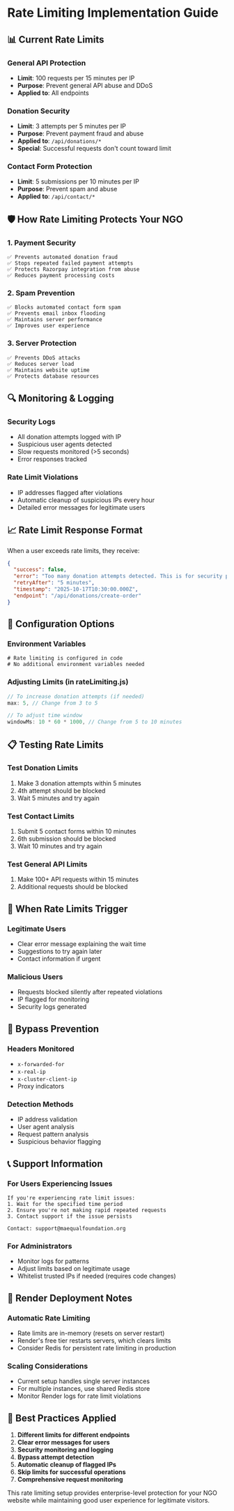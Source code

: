 # Rate Limiting Implementation Guide

## 📊 Current Rate Limits

### General API Protection
- **Limit**: 100 requests per 15 minutes per IP
- **Purpose**: Prevent general API abuse and DDoS
- **Applied to**: All endpoints

### Donation Security
- **Limit**: 3 attempts per 5 minutes per IP
- **Purpose**: Prevent payment fraud and abuse
- **Applied to**: `/api/donations/*`
- **Special**: Successful requests don't count toward limit

### Contact Form Protection
- **Limit**: 5 submissions per 10 minutes per IP
- **Purpose**: Prevent spam and abuse
- **Applied to**: `/api/contact/*`

## 🛡️ How Rate Limiting Protects Your NGO

### 1. **Payment Security**
```
✅ Prevents automated donation fraud
✅ Stops repeated failed payment attempts
✅ Protects Razorpay integration from abuse
✅ Reduces payment processing costs
```

### 2. **Spam Prevention**
```
✅ Blocks automated contact form spam
✅ Prevents email inbox flooding
✅ Maintains server performance
✅ Improves user experience
```

### 3. **Server Protection**
```
✅ Prevents DDoS attacks
✅ Reduces server load
✅ Maintains website uptime
✅ Protects database resources
```

## 🔍 Monitoring & Logging

### Security Logs
- All donation attempts logged with IP
- Suspicious user agents detected
- Slow requests monitored (>5 seconds)
- Error responses tracked

### Rate Limit Violations
- IP addresses flagged after violations
- Automatic cleanup of suspicious IPs every hour
- Detailed error messages for legitimate users

## 📈 Rate Limit Response Format

When a user exceeds rate limits, they receive:

```json
{
  "success": false,
  "error": "Too many donation attempts detected. This is for security purposes.",
  "retryAfter": "5 minutes",
  "timestamp": "2025-10-17T10:30:00.000Z",
  "endpoint": "/api/donations/create-order"
}
```

## 🔧 Configuration Options

### Environment Variables
```env
# Rate limiting is configured in code
# No additional environment variables needed
```

### Adjusting Limits (in rateLimiting.js)
```javascript
// To increase donation attempts (if needed)
max: 5, // Change from 3 to 5

// To adjust time window
windowMs: 10 * 60 * 1000, // Change from 5 to 10 minutes
```

## 📋 Testing Rate Limits

### Test Donation Limits
1. Make 3 donation attempts within 5 minutes
2. 4th attempt should be blocked
3. Wait 5 minutes and try again

### Test Contact Limits
1. Submit 5 contact forms within 10 minutes
2. 6th submission should be blocked
3. Wait 10 minutes and try again

### Test General API Limits
1. Make 100+ API requests within 15 minutes
2. Additional requests should be blocked

## 🚨 When Rate Limits Trigger

### Legitimate Users
- Clear error message explaining the wait time
- Suggestions to try again later
- Contact information if urgent

### Malicious Users
- Requests blocked silently after repeated violations
- IP flagged for monitoring
- Security logs generated

## 🔄 Bypass Prevention

### Headers Monitored
- `x-forwarded-for`
- `x-real-ip`
- `x-cluster-client-ip`
- Proxy indicators

### Detection Methods
- IP address validation
- User agent analysis
- Request pattern analysis
- Suspicious behavior flagging

## 📞 Support Information

### For Users Experiencing Issues
```
If you're experiencing rate limit issues:
1. Wait for the specified time period
2. Ensure you're not making rapid repeated requests
3. Contact support if the issue persists

Contact: support@maequalfoundation.org
```

### For Administrators
- Monitor logs for patterns
- Adjust limits based on legitimate usage
- Whitelist trusted IPs if needed (requires code changes)

## 🔄 Render Deployment Notes

### Automatic Rate Limiting
- Rate limits are in-memory (resets on server restart)
- Render's free tier restarts servers, which clears limits
- Consider Redis for persistent rate limiting in production

### Scaling Considerations
- Current setup handles single server instances
- For multiple instances, use shared Redis store
- Monitor Render logs for rate limit violations

## 🎯 Best Practices Applied

1. **Different limits for different endpoints**
2. **Clear error messages for users**
3. **Security monitoring and logging**
4. **Bypass attempt detection**
5. **Automatic cleanup of flagged IPs**
6. **Skip limits for successful operations**
7. **Comprehensive request monitoring**

This rate limiting setup provides enterprise-level protection for your NGO website while maintaining good user experience for legitimate visitors.